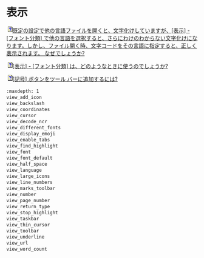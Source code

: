 # 表示

![](../../images/q.gif)[既定の設定で他の言語ファイルを開くと、文字化けしていますが、\[表示\] \- \[フォント分類\] で他の言語を選択すると、さらにわけのわからない文字化けになります。しかし、ファイル開く時、文字コードをその言語に指定すると、正しく表示されます。 なぜでしょうか?](view_font_default)

![](../../images/q.gif)[\[表示\] \- \[フォント分類\] は、どのようなときに使うのでしょうか?](view_font)

![](../../images/q.gif)[\[記号\] ボタンをツール バーに追加するには?](view_marks_toolbar)


```{toctree}
:maxdepth: 1
view_add_icon
view_backslash
view_coordinates
view_cursor
view_decode_ncr
view_different_fonts
view_display_emoji
view_enable_tabs
view_find_highlight
view_font
view_font_default
view_half_space
view_language
view_large_icons
view_line_numbers
view_marks_toolbar
view_number
view_page_number
view_return_type
view_stop_highlight
view_taskbar
view_thin_cursor
view_toolbar
view_underline
view_url
view_word_count
```
